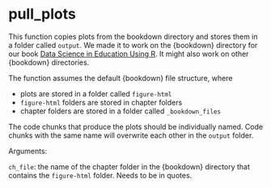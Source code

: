# pull_plots

This function copies plots from the bookdown directory and stores them in a folder called `output`. We made it to work on the {bookdown} directory for our book [Data Science in Education Using R](https://datascienceineducation.com). It might also work on other {bookdown} directories. 

The function assumes the default {bookdown} file structure, where 

 - plots are stored in a folder called `figure-html` 
 - `figure-html` folders are stored in chapter folders 
 - chapter folders are stored in a folder called `_bookdown_files` 

The code chunks that produce the plots should be individually named. Code chunks with the same name will overwrite each other in the `output` folder. 

Arguments: 

`ch_file`: the name of the chapter folder in the {bookdown} directory that contains the `figure-html` folder. Needs to be in quotes. 